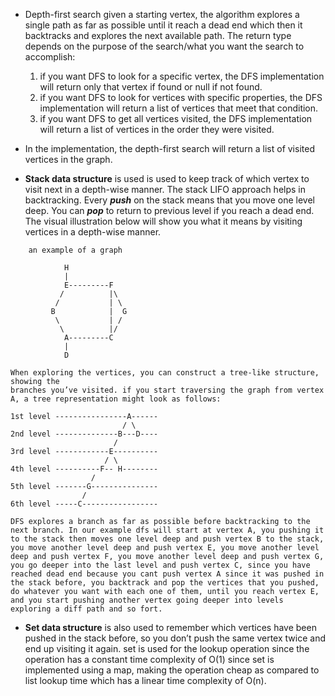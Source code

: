 - Depth-first search given a starting vertex, the algorithm explores a single path as far as possible until it reach a dead end which then it backtracks and explores the next available path. The return type depends on the purpose of the search/what you want the search to accomplish:
   1. if you want DFS to look for a specific vertex, the DFS implementation will return only that vertex if found or null if not found.
   2. if you want DFS to look for vertices with specific properties, the DFS implementation will return a list of vertices that meet that condition.
   3. if you want DFS to get all vertices visited, the DFS implementation will return a list of vertices in the order they were visited.   
- In the implementation, the depth-first search will return a list of visited vertices in the graph.

-  **Stack data structure** is used is used to keep track of which vertex to visit next in a depth-wise manner. The stack LIFO approach helps in backtracking. Every ***push*** on the stack means that you move one level deep. You can ***pop*** to return to previous level if you reach a dead end.
The visual illustration below will show you what it means by visiting vertices in a depth-wise manner.
```
    an example of a graph

            H
            |
            E---------F
           /          |\
          /           | \
         B            |  G
          \           | /
           \          |/
            A---------C
            |
            D

When exploring the vertices, you can construct a tree-like structure, showing the
branches you’ve visited. if you start traversing the graph from vertex A, a tree representation might look as follows:

1st level ----------------A------
                         / \
2nd level --------------B---D----
                       /
3rd level ------------E----------
                     / \ 
4th level ----------F-- H--------
                  /
5th level -------G---------------
                /
6th level -----C-----------------   

DFS explores a branch as far as possible before backtracking to the next branch. In our example dfs will start at vertex A, you pushing it to the stack then moves one level deep and push vertex B to the stack, you move another level deep and push vertex E, you move another level deep and push vertex F, you move another level deep and push vertex G, you go deeper into the last level and push vertex C, since you have reached dead end because you cant push vertex A since it was pushed in the stack before, you backtrack and pop the vertices that you pushed, do whatever you want with each one of them, until you reach vertex E, and you start pushing another vertex going deeper into levels exploring a diff path and so fort.

```
- **Set data structure** is also used to remember which vertices have been pushed in the stack before, so you don’t push the same vertex twice and end up visiting it again. set is used for the lookup operation since the operation has a constant time complexity of O(1) since set is implemented using a map, making the operation cheap as compared to list lookup time which has a linear time complexity of O(n).

